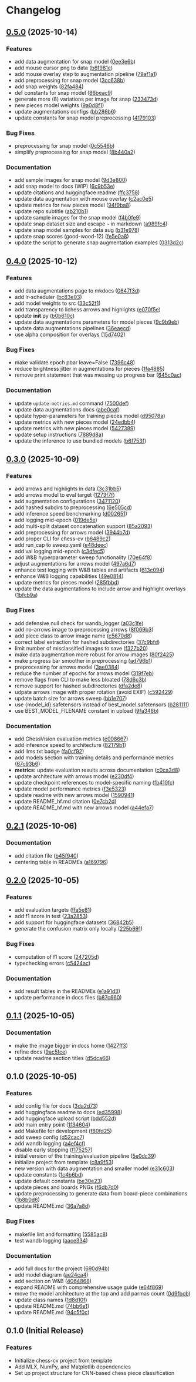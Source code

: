 # Changelog

## [0.5.0](https://github.com/S1M0N38/chess-cv/compare/v0.4.0...v0.5.0) (2025-10-14)


### Features

* add data augmentation for snap model ([0ee3e6b](https://github.com/S1M0N38/chess-cv/commit/0ee3e6b9ce55267e243a0700a0a977afce721ae6))
* add mouse cursor png to data ([b6f981e](https://github.com/S1M0N38/chess-cv/commit/b6f981ea9993bc9062630f307010f790b426d19b))
* add mouse overlay step to augmentation pipeline ([79af1a1](https://github.com/S1M0N38/chess-cv/commit/79af1a1ee4318e28c1bd5b272f7c1f66f613932c))
* add preprocessing for snap model ([3cc638b](https://github.com/S1M0N38/chess-cv/commit/3cc638b76fa8434b0de44b2b43f5efbd9b75548b))
* add snap weights ([82fa484](https://github.com/S1M0N38/chess-cv/commit/82fa48429c56ac71314eefbc6680d8874d5f8491))
* def constants for snap model ([86beac9](https://github.com/S1M0N38/chess-cv/commit/86beac9b07ce00ff765fd19beebb284a1651a154))
* generate more (8) variations per image for snap ([233473d](https://github.com/S1M0N38/chess-cv/commit/233473dd4b940dccbd393a2d8df49e48ffd73130))
* new pieces model weights ([9a0d8f1](https://github.com/S1M0N38/chess-cv/commit/9a0d8f1f6ce67f5c27c7ee5cb79f4109428a5b35))
* update augmentations configs ([bb286b6](https://github.com/S1M0N38/chess-cv/commit/bb286b637ad1566fc248fdec13aad3283f29d4cb))
* update constants for snap model preprocessing ([4179103](https://github.com/S1M0N38/chess-cv/commit/41791031703c464dca1b41e85047eacbd287b401))


### Bug Fixes

* preprocessing for snap model ([0c5546b](https://github.com/S1M0N38/chess-cv/commit/0c5546be6a1a5f61edba5eea53ed933a11a73cde))
* simplify preprocessing for snap model ([8b440a2](https://github.com/S1M0N38/chess-cv/commit/8b440a22d8ab51368db968201c9c5973011ae664))


### Documentation

* add sample images for snap model ([9d3e800](https://github.com/S1M0N38/chess-cv/commit/9d3e80023333ae8ceabc9056a66333d9b9cacd8a))
* add snap model to docs (WIP) ([6c9b53e](https://github.com/S1M0N38/chess-cv/commit/6c9b53ec43b155d141f5c1e69f476480e8e372a5))
* update citations and huggingface readme ([ffc3758](https://github.com/S1M0N38/chess-cv/commit/ffc375845fdf33b28c843a4d4a2b611bd91061c0))
* update data augmentation with mouse overlay ([c2ac0e5](https://github.com/S1M0N38/chess-cv/commit/c2ac0e5bd7b7d2432cab6f34b0954a30dcc56403))
* update metrics for new pieces model ([94f9ba8](https://github.com/S1M0N38/chess-cv/commit/94f9ba8f3851df6f3a42d56915598cb47c4ee354))
* update repo subtitle ([ab210b1](https://github.com/S1M0N38/chess-cv/commit/ab210b112f81218870cb9f844d67d93082fc46be))
* update sample images for the snap model ([f4b0fe9](https://github.com/S1M0N38/chess-cv/commit/f4b0fe9bf7a0d8eb7f4ffdd63cd3224d46df557a))
* update snap dataset size and escape `~` in markdown ([a989fc4](https://github.com/S1M0N38/chess-cv/commit/a989fc4b90f19bc27e45ee72469a3934e2d81bac))
* update snap model samples for data aug ([b31e978](https://github.com/S1M0N38/chess-cv/commit/b31e9783ac242fb6f297f7ad5465a494e12a33aa))
* update snap scores (good-wood-12) ([fe5e0a8](https://github.com/S1M0N38/chess-cv/commit/fe5e0a8836d545071d09423684b5801e199c06ef))
* update the script to generate snap augmentation examples ([0313d2c](https://github.com/S1M0N38/chess-cv/commit/0313d2ca6ba3fa9a8e7911f96247f0bb8e69a452))

## [0.4.0](https://github.com/S1M0N38/chess-cv/compare/v0.3.0...v0.4.0) (2025-10-12)


### Features

* add data augmentations page to mkdocs ([0647f3d](https://github.com/S1M0N38/chess-cv/commit/0647f3d7d500b1e5f92c87b28b912037ace65b4f))
* add lr-scheduler ([bc83e03](https://github.com/S1M0N38/chess-cv/commit/bc83e03146b7fc93c9940f7ba869a77604f7e38f))
* add model weights to src ([33c52f1](https://github.com/S1M0N38/chess-cv/commit/33c52f1b56ff77c91fb4927dac016153340511db))
* add transparency to lichess arrows and highlights ([e070f5e](https://github.com/S1M0N38/chess-cv/commit/e070f5ed6f0ac6de421ca9513beb6de767a1808c))
* update __init__.py ([b0b610c](https://github.com/S1M0N38/chess-cv/commit/b0b610ca25ecfbbeb7f82dee5dfc620856ba68a2))
* update data augmentations parameters for model pieces ([9c9b9eb](https://github.com/S1M0N38/chess-cv/commit/9c9b9eb51c26b6a47d7022e897e5545c5989818d))
* update data augmentations pipelines ([36eaecd](https://github.com/S1M0N38/chess-cv/commit/36eaecd8dbf4377c5c7ce1bf72a4701e39d876e2))
* use alpha composition for overlays ([15d7402](https://github.com/S1M0N38/chess-cv/commit/15d7402cac5ceefb3059cd7652bafa4431582298))


### Bug Fixes

* make validate epoch pbar leave=False ([7396c48](https://github.com/S1M0N38/chess-cv/commit/7396c485a89951f5de210204f14e15b10f616c59))
* reduce brightness jitter in augmentations for pieces ([1fa4885](https://github.com/S1M0N38/chess-cv/commit/1fa4885b14876d33d7049bd836227703cb33fcd7))
* remove print statement that was messing up progress bar ([645c0ac](https://github.com/S1M0N38/chess-cv/commit/645c0ac2dde9b66a52cd480fb0c3f5172ec28542))


### Documentation

* update `update-metrics.md` command ([7500def](https://github.com/S1M0N38/chess-cv/commit/7500def717947f9479d56ac28a1187e2b09cffba))
* update data augmentations docs ([abe0caf](https://github.com/S1M0N38/chess-cv/commit/abe0caf3ce024706303dfd082c8e9fc59b5cd6b5))
* update hyper-parameters for training pieces model ([d95078a](https://github.com/S1M0N38/chess-cv/commit/d95078ac6ec69a615db358ebcd6d523c7032dd88))
* update metrics with new pieces model ([24edbb4](https://github.com/S1M0N38/chess-cv/commit/24edbb4ca88bcaeba9dba05a34c3c440eb6271e8))
* update metrics with new pieces model ([5427389](https://github.com/S1M0N38/chess-cv/commit/5427389cea08c45b2564a3e0a5002e250da4f9c6))
* update setup instructions ([7889d8a](https://github.com/S1M0N38/chess-cv/commit/7889d8a746d43b920a9f5d14b61f67e7608a1559))
* update the inference to use bundled models ([b6f753f](https://github.com/S1M0N38/chess-cv/commit/b6f753fe07555927d954cb0c17cb433a32c6662a))

## [0.3.0](https://github.com/S1M0N38/chess-cv/compare/v0.2.1...v0.3.0) (2025-10-09)


### Features

* add arrows and highlights in data ([3c31bb5](https://github.com/S1M0N38/chess-cv/commit/3c31bb575c90e84c4e1d838d2d4d03fa6b1d5fc6))
* add arrows model to eval target ([1273f7f](https://github.com/S1M0N38/chess-cv/commit/1273f7f7b6f390a082602ce46d07a7b74ab99ca8))
* add augmentation configurations ([3471120](https://github.com/S1M0N38/chess-cv/commit/347112033d4510c19f075f760fb5ca20c189721c))
* add hashed subdirs to preprocessing ([6e505cd](https://github.com/S1M0N38/chess-cv/commit/6e505cd409c337386d619cfe6b9417916d7390a1))
* add inference speed benchmarking ([d002651](https://github.com/S1M0N38/chess-cv/commit/d002651976db3ca12a7bb17bc94df17ad6f94209))
* add logging mid-epoch ([019de5e](https://github.com/S1M0N38/chess-cv/commit/019de5e777388e89eb0f496bc92ea35bc3abae3e))
* add multi-split dataset concatenation support ([85a2093](https://github.com/S1M0N38/chess-cv/commit/85a209333a4118969c2914880d7cb2d9de4c21b7))
* add preprocessing for arrows model ([3944b7d](https://github.com/S1M0N38/chess-cv/commit/3944b7dfe49c8ecdea485a1de27b94f1bc78a60a))
* add proper CLI for chess-cv ([b6489c2](https://github.com/S1M0N38/chess-cv/commit/b6489c2d069b4d24df10ed7bb9ee6508c6bb0074))
* add run_cap to sweep.yaml ([e48deec](https://github.com/S1M0N38/chess-cv/commit/e48deeca1ebd3d4e2ef7e6815e8246b08eff2ca7))
* add val logging mid-epoch ([c3dfec5](https://github.com/S1M0N38/chess-cv/commit/c3dfec5d0dd3c31c32d73933f6983ef56c19a3f9))
* add W&B hyperparameter sweep functionality ([70e64f8](https://github.com/S1M0N38/chess-cv/commit/70e64f837c8756644fb82c663eb6a89cea3d8366))
* adjust augmentations for arrows model ([497a6d7](https://github.com/S1M0N38/chess-cv/commit/497a6d7bc131f5ac010003f99faf4d689ae05560))
* enhance test logging with W&B tables and artifacts ([613c094](https://github.com/S1M0N38/chess-cv/commit/613c0943a01e05f9f3bd1fab04da6ff92c1de6c3))
* enhance W&B logging capabilities ([49e0814](https://github.com/S1M0N38/chess-cv/commit/49e081475777f6d9602772a25e3f1bfa60622938))
* update metrics for pieces model ([285fbbd](https://github.com/S1M0N38/chess-cv/commit/285fbbd55e23e8baefb4213633012935cd94769f))
* update the data augmentations to include arrow and highlight overlays ([1bfcb9a](https://github.com/S1M0N38/chess-cv/commit/1bfcb9a6eabcaf9fd4c2385de81a7fd23ea70d8d))


### Bug Fixes

* add defensive null check for wandb_logger ([a03c1fe](https://github.com/S1M0N38/chess-cv/commit/a03c1fe7ae99c47e62ef741b16dd43d28bf3e24d))
* add no-arrows image to preprocessing arrows ([8f069b3](https://github.com/S1M0N38/chess-cv/commit/8f069b3ce0a4bbef2ae1906e89edb660c26f7cc1))
* add piece class to arrow image name ([c5670d8](https://github.com/S1M0N38/chess-cv/commit/c5670d8f6e0e67c76c842cc8d75d8ac34a4bd5a5))
* correct label extraction for hashed subdirectories ([37c9bfd](https://github.com/S1M0N38/chess-cv/commit/37c9bfdef5aa761636a936a5c9658595d8c06d89))
* limit number of misclassified images to save ([f327b20](https://github.com/S1M0N38/chess-cv/commit/f327b20532807cbbf84a55188be1af8b2e5c2894))
* make data augmentation more robust for arrow images ([80f2425](https://github.com/S1M0N38/chess-cv/commit/80f24259e2cfeceb883952e33ef2a04a709decd8))
* make progress bar smoother in preprocessing ([ad796b1](https://github.com/S1M0N38/chess-cv/commit/ad796b1daa90ba6663d6760bb7bf8a0c78a007c2))
* preprocessing for arrows model ([3ae0384](https://github.com/S1M0N38/chess-cv/commit/3ae03844463d07f79918a1f8471a2505419ed1df))
* reduce the number of epochs for arrows model ([319f7eb](https://github.com/S1M0N38/chess-cv/commit/319f7ebd88deb197ff02ccf22182e528b675b0ef))
* remove flags from CLI to make less bloated ([78d6c3b](https://github.com/S1M0N38/chess-cv/commit/78d6c3b47f946f0a6933fcb0b43b41868952e630))
* remove support for hashed subdirectories ([dfa2de8](https://github.com/S1M0N38/chess-cv/commit/dfa2de8e2756ae93eae1662bfcd849fd50a6dfdb))
* udpate arrows image with proper rotation (avoid EXIF) ([c592429](https://github.com/S1M0N38/chess-cv/commit/c592429baae117f076d982436536fa6b030d09e0))
* update batch size for arrows sweep ([bb1e707](https://github.com/S1M0N38/chess-cv/commit/bb1e707439d0f33f4312dd3081594bc16387b4bc))
* use {model_id}.safetensors instead of best_model.safetensors ([b281111](https://github.com/S1M0N38/chess-cv/commit/b28111130faa0ed9891d88f52faa006919a56985))
* use BEST_MODEL_FILENAME constant in upload ([9fa346b](https://github.com/S1M0N38/chess-cv/commit/9fa346bf4c908bfed4a720fd8aeecb9a37379580))


### Documentation

* add ChessVision evaluation metrics ([e008667](https://github.com/S1M0N38/chess-cv/commit/e0086678e26b4ea36ec744c75c0bba6e2868b630))
* add inference speed to architecture ([82179b1](https://github.com/S1M0N38/chess-cv/commit/82179b138cffa2abce292dfbe7c2260cc5d07bf7))
* add llms.txt badge ([fa0cf92](https://github.com/S1M0N38/chess-cv/commit/fa0cf92649bd03df642ea2464cba32d865dd148e))
* add models section with training details and performance metrics ([67c93b6](https://github.com/S1M0N38/chess-cv/commit/67c93b673643c1136619c8b7a8f5f9b8563415aa))
* **metrics:** update evaluation results across documentation ([c0ca3d8](https://github.com/S1M0N38/chess-cv/commit/c0ca3d8d1ec010ef030f50c56faa1a8b65d95b55))
* update architecture with arrows model ([e230df4](https://github.com/S1M0N38/chess-cv/commit/e230df4ed9f4cf497c6c1fb1038faec2a69bc1a2))
* update checkpoint references to model-specific naming ([fb410fc](https://github.com/S1M0N38/chess-cv/commit/fb410fc9890604b68b00c92c01dd70e65c4d75c8))
* update model performance metrics ([f3e5323](https://github.com/S1M0N38/chess-cv/commit/f3e5323f7bfe4378dd37139665482c96d166e476))
* update readme with new arrows model ([1590941](https://github.com/S1M0N38/chess-cv/commit/1590941c553b1c5faa5ab343aadad5903d2edd68))
* update README_hf.md citation ([0e7cb2d](https://github.com/S1M0N38/chess-cv/commit/0e7cb2d3e6463cd67d69c818ef10ad4dd9dd0205))
* update README_hf.md with new arrows model ([a44efa7](https://github.com/S1M0N38/chess-cv/commit/a44efa774fe8683d06078ff08fa0e1544ab7fad9))

## [0.2.1](https://github.com/S1M0N38/chess-cv/compare/v0.2.0...v0.2.1) (2025-10-06)


### Documentation

* add citation file ([b45f940](https://github.com/S1M0N38/chess-cv/commit/b45f940376f4e64578031c9828f5d5e27d11fad2))
* centering table in READMEs ([a169796](https://github.com/S1M0N38/chess-cv/commit/a169796e6b815e0f3db30cecc84ca8b7d0120b9b))

## [0.2.0](https://github.com/S1M0N38/chess-cv/compare/v0.1.1...v0.2.0) (2025-10-05)


### Features

* add evaluation targets ([ffa5e81](https://github.com/S1M0N38/chess-cv/commit/ffa5e813679a0e5b2f2ca71b45196d42506b4ebb))
* add f1 score in test ([23a2853](https://github.com/S1M0N38/chess-cv/commit/23a2853c8a36f91b302d6d04d073370f8105f710))
* add support for huggingface datasets ([36842b5](https://github.com/S1M0N38/chess-cv/commit/36842b5c73293e40f06be04959d2d3ebcc278fdc))
* generate the confusion matrix only locally ([225b691](https://github.com/S1M0N38/chess-cv/commit/225b691bd13815a1f57b7b00814b8b8054ee9822))


### Bug Fixes

* computation of f1 score ([247205d](https://github.com/S1M0N38/chess-cv/commit/247205d23674afa17e7fe9be477d85c4a3b7131b))
* typechecking errors ([c5424ac](https://github.com/S1M0N38/chess-cv/commit/c5424ac209c1b736e931ce27cd048c2c5ba90aec))


### Documentation

* add result tables in the READMEs ([e1a91d3](https://github.com/S1M0N38/chess-cv/commit/e1a91d31a092f76511444bd0ad24e4f06b2c6c28))
* update performance in docs files ([b87c660](https://github.com/S1M0N38/chess-cv/commit/b87c660f2fd2747f50de9d72053fcaef6fa880bf))

## [0.1.1](https://github.com/S1M0N38/chess-cv/compare/v0.1.0...v0.1.1) (2025-10-05)


### Documentation

* make the image bigger in docs home ([1427ff3](https://github.com/S1M0N38/chess-cv/commit/1427ff306f8d54dc9d991507d988d4ca4f8d54d4))
* refine docs ([9ac5fce](https://github.com/S1M0N38/chess-cv/commit/9ac5fce68d353ea607594c5f7c907dd58930cbae))
* update readme section titles ([d5dca66](https://github.com/S1M0N38/chess-cv/commit/d5dca66c27bc8cef45a74e32f28c00902362f527))

## 0.1.0 (2025-10-05)


### Features

* add config file for docs ([3da2d73](https://github.com/S1M0N38/chess-cv/commit/3da2d7313333af4df4613825199c138f29e9d7ce))
* add huggingface readme to docs ([ed35998](https://github.com/S1M0N38/chess-cv/commit/ed35998ec314a29b7dd9b408bece816371cc21f4))
* add huggingface upload script ([bdd552d](https://github.com/S1M0N38/chess-cv/commit/bdd552d26fccb5059489a40d93687f4163e4a0f8))
* add main entry point ([1f34604](https://github.com/S1M0N38/chess-cv/commit/1f34604e7962a8dc6d5751b3f4d19b3e301c32ea))
* add Makefile for development ([f80fd25](https://github.com/S1M0N38/chess-cv/commit/f80fd255d5cd89c293ac26c47396eba03fa32d8a))
* add sweep config ([d52cac7](https://github.com/S1M0N38/chess-cv/commit/d52cac7e92654915be86aba181e3b6b1d4d1fd1b))
* add wandb logging ([a4ef4cf](https://github.com/S1M0N38/chess-cv/commit/a4ef4cf24ce4a317caf2fa4bd6c481ad50ca4596))
* disable early stopping ([f175257](https://github.com/S1M0N38/chess-cv/commit/f17525790488e6f0696048e5340d264bc6e0aefd))
* initial version of the training/evaluation pipeline ([5e0dc39](https://github.com/S1M0N38/chess-cv/commit/5e0dc3953ef3eaa87f1b5fd65adaf0407ffa0841))
* initialize project from template ([c8a9f53](https://github.com/S1M0N38/chess-cv/commit/c8a9f53d233fbc515f9b30c26b53e9ef4ccfe8be))
* new version with data augmentation and smaller model ([e31c603](https://github.com/S1M0N38/chess-cv/commit/e31c603e9d9780113d4e0901706720467841e526))
* update constants ([1c4b6bd](https://github.com/S1M0N38/chess-cv/commit/1c4b6bd3e068bce95b85abc9d87a6e83d9599bc4))
* update default constants ([be30e23](https://github.com/S1M0N38/chess-cv/commit/be30e23f6ed17304f9746f01bbb4cf819c6ea9a2))
* update pieces and boards PNGs ([f6db7d0](https://github.com/S1M0N38/chess-cv/commit/f6db7d018af6f4d8a6d54cf8613376bed88c94f3))
* update preprocessing to generate data from board-piece combinations ([1b8b0d6](https://github.com/S1M0N38/chess-cv/commit/1b8b0d63eb50cb9544cf54259b2a861d32427aeb))
* update README.md ([36a7a8d](https://github.com/S1M0N38/chess-cv/commit/36a7a8dc0917aebb8ea27fa3a037bec92e4a6aba))


### Bug Fixes

* makefile lint and formatting ([5585ac8](https://github.com/S1M0N38/chess-cv/commit/5585ac84406096819e3b4a67f9d6ecfa4c76c687))
* test wandb logging ([aace334](https://github.com/S1M0N38/chess-cv/commit/aace33449e78349a48444750becf1745abbd6ae8))


### Documentation

* add full docs for the project ([690d94b](https://github.com/S1M0N38/chess-cv/commit/690d94b368c7365ecfe0b5266420f327e5cb7fbd))
* add model diagram ([ae24ca4](https://github.com/S1M0N38/chess-cv/commit/ae24ca428fa4bcd399bfec36988b284994c49688))
* add section on W&B ([4064868](https://github.com/S1M0N38/chess-cv/commit/406486871213b03ed6cc8d7fc9c1b8711b37af97))
* expand README with comprehensive usage guide ([e64f869](https://github.com/S1M0N38/chess-cv/commit/e64f8696eb6b18d5c9cee6c2c19e040f2a5358db))
* move the model architecture at the top and add parmas count ([0d9fbcb](https://github.com/S1M0N38/chess-cv/commit/0d9fbcb4492597328847ba923d84b3ba075e3bc7))
* update class names ([1d8d10f](https://github.com/S1M0N38/chess-cv/commit/1d8d10f1fafbdc43761440f7b5b1b02e318bafad))
* update README.md ([74bb6e1](https://github.com/S1M0N38/chess-cv/commit/74bb6e1dab32082c26f01435ee7a8cb15dc91d91))
* update README.md ([94c5f0c](https://github.com/S1M0N38/chess-cv/commit/94c5f0cc8589185a900dd90e84f1f300e191c83c))

## 0.1.0 (Initial Release)

### Features

* Initialize chess-cv project from template
* Add MLX, NumPy, and Matplotlib dependencies
* Set up project structure for CNN-based chess piece classification
